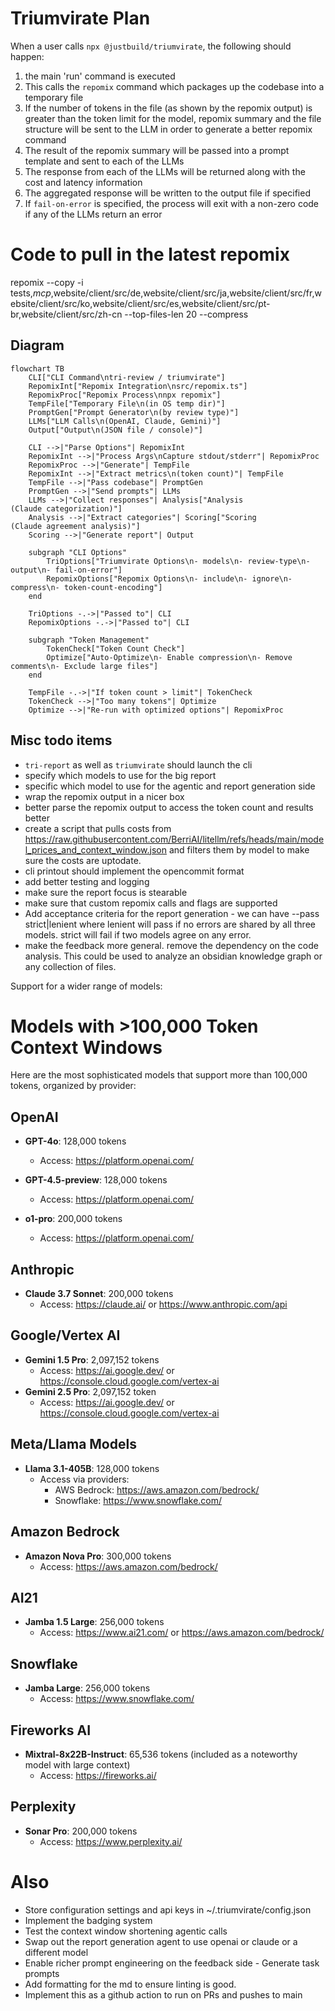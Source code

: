 # Triumvirate Plan

When a user calls `npx @justbuild/triumvirate`, the following should happen:

1. the main 'run' command is executed
2. This calls the `repomix` command which packages up the codebase into a temporary file
3. If the number of tokens in the file (as shown by the repomix output) is greater than the token limit for the model, repomix summary and the file structure will be sent to the LLM in order to generate a better repomix command
4. The result of the repomix summary will be passed into a prompt template and sent to each of the LLMs
5. The response from each of the LLMs will be returned along with the cost and latency information
6. The aggregated response will be written to the output file if specified
7. If `fail-on-error` is specified, the process will exit with a non-zero code if any of the LLMs return an error

# Code to pull in the latest repomix

repomix --copy -i tests,*mcp*,website/client/src/de,website/client/src/ja,website/client/src/fr,website/client/src/ko,website/client/src/es,website/client/src/pt-br,website/client/src/zh-cn --top-files-len 20 --compress

## Diagram

```mermaid
flowchart TB
    CLI["CLI Command\ntri-review / triumvirate"]
    RepomixInt["Repomix Integration\nsrc/repomix.ts"]
    RepomixProc["Repomix Process\nnpx repomix"]
    TempFile["Temporary File\n(in OS temp dir)"]
    PromptGen["Prompt Generator\n(by review type)"]
    LLMs["LLM Calls\n(OpenAI, Claude, Gemini)"]
    Output["Output\n(JSON file / console)"]
    
    CLI -->|"Parse Options"| RepomixInt
    RepomixInt -->|"Process Args\nCapture stdout/stderr"| RepomixProc
    RepomixProc -->|"Generate"| TempFile
    RepomixInt -->|"Extract metrics\n(token count)"| TempFile
    TempFile -->|"Pass codebase"| PromptGen
    PromptGen -->|"Send prompts"| LLMs
    LLMs -->|"Collect responses"| Analysis["Analysis
(Claude categorization)"]
    Analysis -->|"Extract categories"| Scoring["Scoring
(Claude agreement analysis)"]
    Scoring -->|"Generate report"| Output
    
    subgraph "CLI Options"
        TriOptions["Triumvirate Options\n- models\n- review-type\n- output\n- fail-on-error"]
        RepomixOptions["Repomix Options\n- include\n- ignore\n- compress\n- token-count-encoding"]
    end
    
    TriOptions -.->|"Passed to"| CLI
    RepomixOptions -.->|"Passed to"| CLI
    
    subgraph "Token Management"
        TokenCheck["Token Count Check"]
        Optimize["Auto-Optimize\n- Enable compression\n- Remove comments\n- Exclude large files"]
    end
    
    TempFile -.->|"If token count > limit"| TokenCheck
    TokenCheck -->|"Too many tokens"| Optimize
    Optimize -->|"Re-run with optimized options"| RepomixProc
```

## Misc todo items

- `tri-report` as well as `triumvirate` should launch the cli
- specify which models to use for the big report
- specific which model to use for the agentic and report generation side
- wrap the repomix output in a nicer box
- better parse the repomix output to access the token count and results better
- create a script that pulls costs from <https://raw.githubusercontent.com/BerriAI/litellm/refs/heads/main/model_prices_and_context_window.json> and filters them by model to make sure the costs are uptodate.
- cli printout should implement the opencommit format
- add better testing and logging
- make sure the report focus is stearable
- make sure that custom repomix calls and flags are supported
- Add acceptance criteria for the report generation - we can have --pass strict|lenient where lenient will pass if no errors are shared by all three models.  strict will fail if two models agree on any error.
- make the feedback more general. remove the dependency on the code analysis.  This could be used to analyze an obsidian knowledge graph or any collection of files.

Support for a wider range of models:

# Models with >100,000 Token Context Windows

Here are the most sophisticated models that support more than 100,000 tokens, organized by provider:

## OpenAI

- **GPT-4o**: 128,000 tokens
  - Access: <https://platform.openai.com/>

- **GPT-4.5-preview**: 128,000 tokens
  - Access: <https://platform.openai.com/>

- **o1-pro**: 200,000 tokens
  - Access: <https://platform.openai.com/>

## Anthropic

- **Claude 3.7 Sonnet**: 200,000 tokens
  - Access: <https://claude.ai/> or <https://www.anthropic.com/api>

## Google/Vertex AI

- **Gemini 1.5 Pro**: 2,097,152 tokens
  - Access: <https://ai.google.dev/> or <https://console.cloud.google.com/vertex-ai>
- **Gemini 2.5 Pro**: 2,097,152 token
  - Access: <https://ai.google.dev/> or <https://console.cloud.google.com/vertex-ai>

## Meta/Llama Models

- **Llama 3.1-405B**: 128,000 tokens
  - Access via providers:
    - AWS Bedrock: <https://aws.amazon.com/bedrock/>
    - Snowflake: <https://www.snowflake.com/>

## Amazon Bedrock

- **Amazon Nova Pro**: 300,000 tokens
  - Access: <https://aws.amazon.com/bedrock/>

## AI21

- **Jamba 1.5 Large**: 256,000 tokens
  - Access: <https://www.ai21.com/> or <https://aws.amazon.com/bedrock/>

## Snowflake

- **Jamba Large**: 256,000 tokens
  - Access: <https://www.snowflake.com/>

## Fireworks AI

- **Mixtral-8x22B-Instruct**: 65,536 tokens (included as a noteworthy model with large context)
  - Access: <https://fireworks.ai/>

## Perplexity

- **Sonar Pro**: 200,000 tokens
  - Access: <https://www.perplexity.ai/>

# Also

- Store configuration settings and api keys in ~/.triumvirate/config.json
- Implement the badging system
- Test the context window shortening agentic calls
- Swap out the report generation agent to use openai or claude or a different model
- Enable richer prompt engineering on the feedback side - Generate task prompts
- Add formatting for the md to ensure linting is good.
- Implement this as a github action to run on PRs and pushes to main
